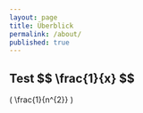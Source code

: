 ```yaml
---
layout: page
title: Überblick
permalink: /about/
published: true
---
```


<h2>Test $$ \frac{1}{x} $$ </h2>

\( \frac{1}{n^{2}} \)

